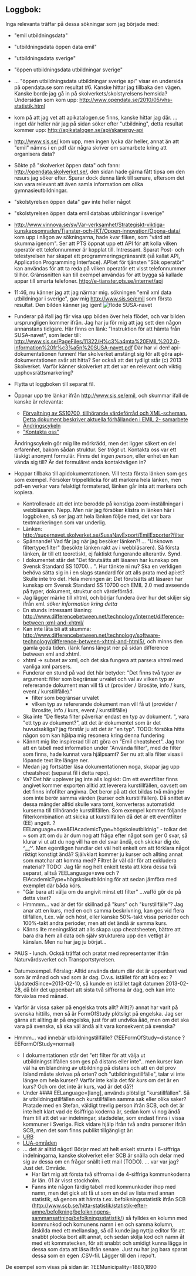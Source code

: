 ## Loggbok:
Inga relevanta träffar på dessa sökningar som jag började med:
* "emil utbildningsdata"
* "utbildningsdata öppen data emil"
* "utbildningsdata sverige"
* "öppen utbildningsdata utbildningar sverige"
* ... "öppen utbildningsdata utbildningar sverige api" visar en undersida på opendata.se som resultat #6. Kanske hittar jag tillbaka den vägen. Kanske borde jag gå in på skolverkets/skolstyrelsens hemsida?
  Undersidan som kom upp: http://www.opendata.se/2010/05/vhs-statistik.html
* kom på att jag vet att apikatalogen.se finns, kanske hittar jag där.
  ... inget där heller när jag på sidan söker efter "utbildning", detta resultat kommer upp: http://apikatalogen.se/api/skanergy-api
* http://www.sis.se/ kom upp, men ingen lycka där heller, annat än att "emil" nämns i en pdf där några skriver om samarbete kring att organisera data?
* Sökte på "skolverket öppen data" och fann: http://opendata.skolverket.se/, den sidan hade gärna fått tipsa om den resurs jag söker efter. Sparar dock denna länk till senare, eftersom det kan vara relevant att även samla information om olika gymnasieutbildningar.
* "skolstyrelsen öppen data" gav inte heller något
* "skolstyrelsen öppen data emil databas utbildningar i sverige"
* http://www.vinnova.se/sv/Var-verksamhet/Strategiskt-viktiga-kunskapsomraden/Tjanster-och-IKT/Oppen-innovation/Oppna-data/ kom upp i någon av sökningarna, hade kvar fliken, som "värd att skumma igenom". Ser att PTS öppnat upp ett API för att kolla vilken operatör ett telefonnummer är kopplat till. Intressant. Sparat
Post- och telestyrelsen har skapat ett programmeringsgränssnitt (så kallat API, Application Programming Interface). API:et för tjänsten ”Sök operatör” kan användas för att ta reda på vilken operatör ett visst telefonnummer tillhör. Gränssnitten kan till exempel användas för att bygga så kallade appar till smarta telefoner. http://e-tjanster.pts.se/internet/api
* 11:46, nu känner jag att jag närmar mig. sökningen "emil xml data utbildningar i sverige", gav mig http://www.sis.se/emil som första resultat. Den bilden känner jag igen! 
![flöde SUSA-navet](https://github.com/littlekid/skolresurser-api/blob/master/flode_emilsamarbete_2015-03-13.gif)
* Funderar på ifall jag får visa upp bilden över hela flödet, och var bilden ursprungligen kommer ifrån. Jag har ju för mig att jag sett den någon annanstans tidigare. Här finns en länk: "Instruktion för att hämta från SUSA-navet", som leder till:
http://www.sis.se/PageFiles/11322/H%c3%a4mta%20EMIL%202.0-information%20fr%c3%a5n%20SUSA-navet.pdf
Där har vi den! api-dokumentationen funnen! Har skolverket anstängt sig för att göra api-dokumentationen svår att hitta?
Ser också att det tydligt står (c) 2013 Skolverket. Varför känner skolverket att det var en relevant och viktig upphovsrättsmarkering? 
* Flytta ut loggboken till separat fil.
* Öppnar upp tre länkar ifrån http://www.sis.se/emil, och skummar ifall de kanske är relevanta:
  * [Förvaltning av SS10700, tillhörande värdeförråd och XML-scheman. Detta dokument beskriver aktuella förhållanden i EMIL 2-
samarbete](http://www.sis.se/PageFiles/11322/TK450%20AG05%20F%c3%b6rvaltning%20EMIL%202%202014-06-03.pdf)
  * [Ändringscykeln](http://www.sis.se/PageFiles/11322/%c3%84ndringscykeln.pdf)
  * ["Kontakta oss"](http://www.sis.se/innehall/om-sis/SIS-erbjuder-dig/Aktuella-seminarier/fragor_emil1/)
  
  Ändringscykeln gör mig lite mörkrädd, men det ligger säkert en del erfarenhet, bakom sådan struktur. Ser _trögt_ ut.
Kontakta oss var ett läskigt anonymt formulär. Finns det ingen _person_, eller enhet en kan vända sig till? Är det formuläret enda kontaktvägen in?

* Hoppar tillbaka till apidokumentationen. Vill testa första länken som ges som exempel. Försöker trippelklicka för att markera hela länken, men pdf-en verkar vara felaktigt formaterad, länken går inta att markera och kopiera. 
  * Kontrollerade att det inte berodde på konstiga zoom-inställningar i webbläsaren. Nepp. Men när jag försöker klistra in länken här i loggboken, så ser jag att hela länken följde med, det var bara textmarkeringen som var underlig.
  * Länken: http://supernavet.skolverket.se/SusaNavExport/EmilExporter?filter
  * Spännande! Vad får jag när jag besöker länken?!
    ... "Unknown filtertype:filter" (besökte länken rakt av i webbläsaren). Så första länken, är till ett teoretiskt, ej faktiskt fungerande alterantiv. Synd.
  * I dokumentet står det "Det förutsätts att läsaren har kunskap om Svensk Standard SS 10700... ". Hur tänkte ni nu? Ska en verkligen behöva sätta sig in i en slags standard för att alls prata med api:et? Skulle inte tro det. Hela meningen är:
  Det förutsätts att läsaren har kunskap om Svensk Standard SS 10700 och EMIL 2.0 med avseende på typer, dokument, struktur och värdeförråd.
  * Jag lägger märke till xhtml, och börjar fundera över hur det skiljer sig ifrån xml. *söker information kring detta*
  * En stunds intressant läsning: http://www.differencebetween.net/technology/internet/difference-between-xml-and-xhtml/
  * Kan inte låta bli att skumma: http://www.differencebetween.net/technology/software-technology/difference-between-xhtml-and-html5/, och minns den gamla goda tiden. (länk fanns längst ner på sidan difference between xml and xhtml.
  * xhtml -> subset av xml, och det ska fungera att parse:a xhtml med vanliga xml parsers.
  * Funderar en stund på vad det här betyder: "Det finns två typer av argument: filter som begränsar urvalet och val av vilken typ av refererande dokument man vill få ut (provider / lärosäte, info / kurs, event / kurstillfälle)."
    * filter som begränsar urvalet
    * vilken typ av refererande dokument man vill få ut (provider / lärosäte, info / kurs, event / kurstillfälle)
  * Ska inte "De flesta filter påverkar endast en typ av dokument. ", vara "ett typ av dokument?", att det är dokumentet som är det huvudsakliga? jag förstår ju att det är "en typ". TODO: försöka hitta någon som kan hjälpa mig resonera kring denna fundering
  * Kännrt mig lite inspirerad till att göra en "Emil cheatsheet". Jag tror att en tabell med information under "Använda filter", med de filter som finns, hade kunnat vara hjälpsamt? Ser nu att alla filter visas i löpande text lite längre ner.
  * Medan jag fortsätter läsa dokumentationen noga, skapar jag upp cheatsheet (separat fil i detta repo).
  * Va? Det här upplever jag inte alls logiskt:
    Om ett eventfilter finns angivet kommer exporten alltid att leverera kurstillfällen, oavsett om det finns infofilter angivna. Det beror på att det bildas två mängder som inte berör samma värden (kurser och kurstillfällen). Då snittet av dessa mängder alltid skulle vara tomt, konverteras automatiskt kurserna till tillhörande kurstillfällen. Som exempel kommer följande filterkombination att skicka ut kurstillfällen då det är ett eventfilter (EE) angett. ?EELanguage=swe&EIAcademicType=högskoleutbildnig" - tolkar det ~ som att om du är dum nog att fråga efter något som ger 0 svar, så klurar vi ut att du nog vill ha en del svar ändå, och skickar dig de. ^__^'. Men egentligen handlar det väl helt enkelt om att förklara något riktigt konstigt ändå? Självklart kommer ju kurser och allting annat som matchar att komma med? Filtret är väl där för att exkludera material? TODO: Jag får nog helt enkelt testa att köra dessa två separat, alltså ?EELanguage=swe och ?EIAcademicType=högskoleutbildning för att sedan jämföra med exemplet där båda körs.
  * "Går bara att välja om du angivit minst ett filter" ...vaffö gör de på detta viset?
  * Hmmmm... vad är det för skillnad på "kurs" och "kurstillfälle"? Jag anar att en kurs, med en och samma beskrivning, kan ges vid flera tillfällen, t.ex. vår och höst, eller kanske 50%-takt vissa perioder och 100%-takt andra perioder, men att det ändå är samma kurs.
  * Känns lite meningslöst att alls skapa upp cheatsheeten, bättre att bara dra hem all data och själv strukturera upp den vettigt är känslan. Men nu har jag ju börjat...
  
* PAUS - lunch. Också träffat och pratat med representanter ifrån Naturvårdsverket och Transportstyrelsen.

* Datumexempel. Förslag: Alltid använda datum där det är uppenbart vad som är månad och vad som är dag. D.v.s. istället för att köra ex: ?UpdatedSince=2013-02-10, så kunde en istället tagit datumen 2013-02-28, då blir det uppenbart att sista två siffrorna är dag, och kan inte förväxlas med månad.
* Varför är vissa saker på engelska trots allt? Allt(?) annat har varit på svenska hittills, men så är FormOfStudy plötsligt på engelska. Jag ser gärna att allting är på engelska, just för att undvika åäö, men om det ska vara på svenska, så ska väl ändå allt vara konsekvent på svenska?
* Hmmm... vad innebär utbildningstillfälle? (?EEFormOfStudy=distance ?EEFormOfStudy=normal)
   - I dokumentationen står det "ett filter för att välja ut utbildningstillfällen som ges på distans eller inte".. men kurser kan väl ha en blandning av utbildning på distans och att en del prov ibland måste skrivas på orten? och "utbildningstillfälle", talar vi inte längre om hela kurser? Varför inte kalla det för _kurs_ om det är en kurs? Och om det inte är kurs, vad är det då?!
  - Under #### EELanguage=[lang], används plötsligt "kurstillfällen". Så är utbildningstillfällen och kurstillfällen samma sak eller olika saker?
  Pratade med en Stefan, väldigt trevlig person ifrån SCB, och det är inte helt klart vad de 6siffriga koderna är, sedan kom vi nog ändå fram till att det var indelningar, stadsdelar, som endast finns i vissa kommuner i Sverige. Fick vidare hjälp ifrån två andra personer ifrån SCB, men det som finns publikt tillgängligt är: 
  - [URB](http://www.statistikdatabasen.scb.se/pxweb/sv/ssd/START__AA__AA0003__AA0003B/IntGr1LUA/?rxid=3c68b00f-670c-4f78-ba5e-9d2ffa559f3f)
  - [LUA-områden](http://www.statistikdatabasen.scb.se/pxweb/sv/ssd/START__AA__AA0003__AA0003B/IntGr1LUA/?rxid=3c68b00f-670c-4f78-ba5e-9d2ffa559f3f)
  - ... det är alltid något! Börjar med att helt enkelt strunta i 6-siffriga indelningarna, kanske skolverket eller SCB är snälla och delar med sig av dessa om en frågar snällt i ett mail (TODO).
  ... var var jag? Just det. Område.
    - Har lärt mig att första två siffrorna i de 4-siffriga kommunkoderna är län. 01 är visst stockholm.
    - Fanns inte någon färdig tabell med kommunkoder ihop med namn, men det gick att få ut som en del av lista med annan statistik, så genom att hämta t.ex. befolkningsstatistik ifrån SCB (http://www.scb.se/hitta-statistik/statistik-efter-amne/befolkning/befolkningens-sammansattning/befolkningsstatistik/) så fylldes en kolumn med kommunkod och komunens namn i en och samma kolumn, åtskilda med ett mellanslag, så då kunde jag nyttja editor för att snabbt plocka bort allt annat, och sedan skilja kod och namn åt med ett kommatecken, för att snabbt och smidigt kunna lägga in dessa som data att läsa ifrån senare. Just nu har jag bara sparat dessa som en egen .CSV-fil. Lägger till den i repo't.

De exempel som visas på sidan är:
    ?EEMunicipality=1880,1890

  
  
  
  
